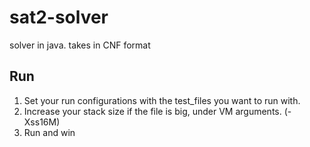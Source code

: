 # sat2-solver
solver in java. takes in CNF format

## Run
1. Set your run configurations with the test_files you want to run with.
2. Increase your stack size if the file is big, under VM arguments. (-Xss16M)
3. Run and win
